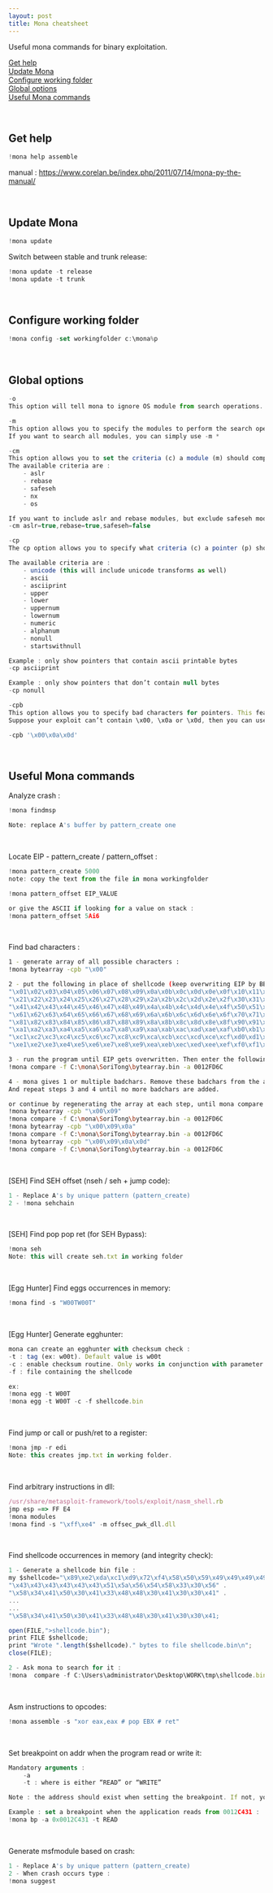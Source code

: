```yaml
---
layout: post
title: Mona cheatsheet
---
```


Useful mona commands for binary exploitation. 

<a href="#get-help">Get help</a><br/>
<a href="#update-mona">Update Mona</a><br/>
<a href="#configure-working-folder">Configure working folder</a><br/>
<a href="#global-options">Global options</a><br/>
<a href="#useful-mona-commands">Useful Mona commands</a><br/>

<br/>

## Get help ##
```javascript
!mona help assemble
```

manual : https://www.corelan.be/index.php/2011/07/14/mona-py-the-manual/

<br>

## Update Mona ##
```javascript
!mona update
```

Switch between stable and trunk release:
```javascript
!mona update -t release
!mona update -t trunk
```

<br>

## Configure working folder ##
```javascript
!mona config -set workingfolder c:\mona%p
```

<br>

## Global options ##
```javascript
-o
This option will tell mona to ignore OS module from search operations.
```
```javascript
-m
This option allows you to specify the modules to perform the search operation on (ex: -m "gtk*,*win*,shell32.dll")
If you want to search all modules, you can simply use -m *
```
```javascript
-cm
This option allows you to set the criteria (c) a module (m) should comply with to get included in search operations.
The available criteria are :
    - aslr
    - rebase
    - safeseh
    - nx
    - os

If you want to include aslr and rebase modules, but exclude safeseh modules, you can use :
-cm aslr=true,rebase=true,safeseh=false
```

```javascript
-cp
The cp option allows you to specify what criteria (c) a pointer (p) should match.

The available criteria are :
    - unicode (this will include unicode transforms as well)
    - ascii
    - asciiprint
    - upper
    - lower
    - uppernum
    - lowernum
    - numeric
    - alphanum
    - nonull
    - startswithnull

Example : only show pointers that contain ascii printable bytes
-cp asciiprint

Example : only show pointers that don’t contain null bytes
-cp nonull

-cpb
This option allows you to specify bad characters for pointers. This feature will basically skip pointers that contain any of the bad chars specified at the command line.
Suppose your exploit can’t contain \x00, \x0a or \x0d, then you can use the following global option to skip pointers that contain those bytes :

-cpb '\x00\x0a\x0d'
```

<br>

## Useful Mona commands ##

Analyze crash :
```javascript
!mona findmsp

Note: replace A's buffer by pattern_create one
```

<br>

Locate EIP - pattern_create / pattern_offset :
```javascript
!mona pattern_create 5000
note: copy the text from the file in mona workingfolder

!mona pattern_offset EIP_VALUE

or give the ASCII if looking for a value on stack :
!mona pattern_offset 5Ai6
```

<br>

Find bad characters :
```bash
1 - generate array of all possible characters :
!mona bytearray -cpb "\x00"

2 - put the following in place of shellcode (keep overwriting EIP by BBBB) :
"\x01\x02\x03\x04\x05\x06\x07\x08\x09\x0a\x0b\x0c\x0d\x0e\x0f\x10\x11\x12\x13\x14\x15\x16\x17\x18\x19\x1a\x1b\x1c\x1d\x1e\x1f\x20"
"\x21\x22\x23\x24\x25\x26\x27\x28\x29\x2a\x2b\x2c\x2d\x2e\x2f\x30\x31\x32\x33\x34\x35\x36\x37\x38\x39\x3a\x3b\x3c\x3d\x3e\x3f\x40"
"\x41\x42\x43\x44\x45\x46\x47\x48\x49\x4a\x4b\x4c\x4d\x4e\x4f\x50\x51\x52\x53\x54\x55\x56\x57\x58\x59\x5a\x5b\x5c\x5d\x5e\x5f\x60"
"\x61\x62\x63\x64\x65\x66\x67\x68\x69\x6a\x6b\x6c\x6d\x6e\x6f\x70\x71\x72\x73\x74\x75\x76\x77\x78\x79\x7a\x7b\x7c\x7d\x7e\x7f\x80"
"\x81\x82\x83\x84\x85\x86\x87\x88\x89\x8a\x8b\x8c\x8d\x8e\x8f\x90\x91\x92\x93\x94\x95\x96\x97\x98\x99\x9a\x9b\x9c\x9d\x9e\x9f\xa0"
"\xa1\xa2\xa3\xa4\xa5\xa6\xa7\xa8\xa9\xaa\xab\xac\xad\xae\xaf\xb0\xb1\xb2\xb3\xb4\xb5\xb6\xb7\xb8\xb9\xba\xbb\xbc\xbd\xbe\xbf\xc0"
"\xc1\xc2\xc3\xc4\xc5\xc6\xc7\xc8\xc9\xca\xcb\xcc\xcd\xce\xcf\xd0\xd1\xd2\xd3\xd4\xd5\xd6\xd7\xd8\xd9\xda\xdb\xdc\xdd\xde\xdf\xe0"
"\xe1\xe2\xe3\xe4\xe5\xe6\xe7\xe8\xe9\xea\xeb\xec\xed\xee\xef\xf0\xf1\xf2\xf3\xf4\xf5\xf6\xf7\xf8\xf9\xfa\xfb\xfc\xfd\xfe\xff"

3 - run the program until EIP gets overwritten. Then enter the following (0012FD6C is the address of first byte of the badchars array) :
!mona compare -f C:\mona\SoriTong\bytearray.bin -a 0012FD6C

4 - mona gives 1 or multiple badchars. Remove these badchars from the array in the sploit. 
And repeat steps 3 and 4 until no more badchars are added.

or continue by regenerating the array at each step, until mona compare shows "unmodified" : 
!mona bytearray -cpb "\x00\x09"
!mona compare -f C:\mona\SoriTong\bytearray.bin -a 0012FD6C
!mona bytearray -cpb "\x00\x09\x0a"
!mona compare -f C:\mona\SoriTong\bytearray.bin -a 0012FD6C
!mona bytearray -cpb "\x00\x09\x0a\x0d"
!mona compare -f C:\mona\SoriTong\bytearray.bin -a 0012FD6C
```

<br>

[SEH] Find SEH offset (nseh / seh + jump code):
```javascript
1 - Replace A's by unique pattern (pattern_create)
2 - !mona sehchain
```

<br>

[SEH] Find pop pop ret (for SEH Bypass):
```javascript
!mona seh
Note: this will create seh.txt in working folder
```

<br>

[Egg Hunter] Find eggs occurrences in memory:
```javascript
!mona find -s "W00TW00T"
```

<br>

[Egg Hunter] Generate egghunter:
```javascript
mona can create an egghunter with checksum check :
-t : tag (ex: w00t). Default value is w00t
-c : enable checksum routine. Only works in conjunction with parameter -f
-f : file containing the shellcode

ex:
!mona egg -t W00T
!mona egg -t W00T -c -f shellcode.bin
```

<br>

Find jump or call or push/ret to a register:
```javascript
!mona jmp -r edi
Note: this creates jmp.txt in working folder.
```

<br>

Find arbitrary instructions in dll:
```javascript
/usr/share/metasploit-framework/tools/exploit/nasm_shell.rb
jmp esp ==> FF E4
!mona modules
!mona find -s "\xff\xe4" -m offsec_pwk_dll.dll
```

<br>

Find shellcode occurrences in memory (and integrity check):
```javascript
1 - Generate a shellcode bin file :
my $shellcode="\x89\xe2\xda\xc1\xd9\x72\xf4\x58\x50\x59\x49\x49\x49\x49" .
"\x43\x43\x43\x43\x43\x43\x51\x5a\x56\x54\x58\x33\x30\x56" .
"\x58\x34\x41\x50\x30\x41\x33\x48\x48\x30\x41\x30\x30\x41" .
...
...
"\x58\x34\x41\x50\x30\x41\x33\x48\x48\x30\x41\x30\x30\x41;

open(FILE,">shellcode.bin");
print FILE $shellcode;
print "Wrote ".length($shellcode)." bytes to file shellcode.bin\n";
close(FILE);

2 - Ask mona to search for it : 
!mona  compare -f C:\Users\administrator\Desktop\WORK\tmp\shellcode.bin
```

<br>

Asm instructions to opcodes:
```javascript
!mona assemble -s "xor eax,eax # pop EBX # ret"
```

<br>

Set breakpoint on addr when the program read or write it:
```javascript
Mandatory arguments :
    -a
    -t : where is either “READ” or “WRITE”

Note : the address should exist when setting the breakpoint. If not, you’ll get an error.

Example : set a breakpoint when the application reads from 0012C431 :
!mona bp -a 0x0012C431 -t READ
```

<br>

Generate msfmodule based on crash:
```javascript
1 - Replace A's by unique pattern (pattern_create)
2 - When crash occurs type :
!mona suggest
```
